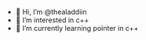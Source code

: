 - 👋 Hi, I’m @thealaddiin
- 👀 I’m interested in c++
- 🌱 I’m currently learning pointer in c++

<!---
thealaddiin/thealaddiin is a ✨ special ✨ repository because its `README.md` (this file) appears on your GitHub profile.
You can click the Preview link to take a look at your changes.
--->
